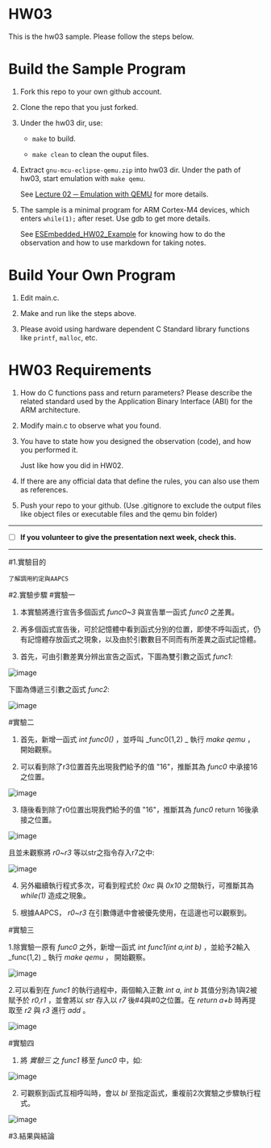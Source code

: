 HW03
===
This is the hw03 sample. Please follow the steps below.

# Build the Sample Program

1. Fork this repo to your own github account.

2. Clone the repo that you just forked.

3. Under the hw03 dir, use:

	* `make` to build.

	* `make clean` to clean the ouput files.

4. Extract `gnu-mcu-eclipse-qemu.zip` into hw03 dir. Under the path of hw03, start emulation with `make qemu`.

	See [Lecture 02 ─ Emulation with QEMU] for more details.

5. The sample is a minimal program for ARM Cortex-M4 devices, which enters `while(1);` after reset. Use gdb to get more details.

	See [ESEmbedded_HW02_Example] for knowing how to do the observation and how to use markdown for taking notes.

# Build Your Own Program

1. Edit main.c.

2. Make and run like the steps above.

3. Please avoid using hardware dependent C Standard library functions like `printf`, `malloc`, etc.

# HW03 Requirements

1. How do C functions pass and return parameters? Please describe the related standard used by the Application Binary Interface (ABI) for the ARM architecture.

2. Modify main.c to observe what you found.

3. You have to state how you designed the observation (code), and how you performed it.

	Just like how you did in HW02.

3. If there are any official data that define the rules, you can also use them as references.

4. Push your repo to your github. (Use .gitignore to exclude the output files like object files or executable files and the qemu bin folder)

[Lecture 02 ─ Emulation with QEMU]: http://www.nc.es.ncku.edu.tw/course/embedded/02/#Emulation-with-QEMU
[ESEmbedded_HW02_Example]: https://github.com/vwxyzjimmy/ESEmbedded_HW02_Example

--------------------

- [ ] **If you volunteer to give the presentation next week, check this.**

--------------------

#1.實驗目的
	
	了解調用約定與AAPCS

#2.實驗步驟
  #實驗一

1. 本實驗將進行宣告多個函式 _func0~3_ 與宣告單一函式 _func0_ 之差異。

2. 再多個函式宣告後，可於記憶體中看到函式分別的位置，即使不呼叫函式，仍有記憶體存放函式之現象，以及由於引數數目不同而有所差異之函式記憶體。

3. 首先，可由引數差異分辨出宣告之函式，下圖為雙引數之函式 _func1_:

![image](https://github.com/PoChunChiu/ESEmbedded_HW03/blob/master/img/dou.JPG)

   下圖為傳遞三引數之函式 _func2_:

![image](https://github.com/PoChunChiu/ESEmbedded_HW03/blob/master/img/tri.JPG)



  #實驗二

1. 首先，新增一函式  _int func0()_ ，並呼叫 _func0(1,2) _ 執行 _make qemu_ ， 開始觀察。

2. 可以看到除了r3位置首先出現我們給予的值 "16"，推斷其為 _func0_ 中承接16之位置。

![image](https://github.com/PoChunChiu/ESEmbedded_HW03/blob/master/img/r3.JPG)

3. 隨後看到除了r0位置出現我們給予的值 "16"，推斷其為 _func0_ return 16後承接之位置。

![image](https://github.com/PoChunChiu/ESEmbedded_HW03/blob/master/img/r0.JPG)
   
且並未觀察將 _r0~r3_ 等以str之指令存入r7之中:

![image](https://github.com/PoChunChiu/ESEmbedded_HW03/blob/master/img/nostr.JPG)

4. 另外繼續執行程式多次，可看到程式於 _0xc_ 與 _0x10_ 之間執行，可推斷其為 _while(1)_ 造成之現象。

5. 根據AAPCS， _r0~r3_ 在引數傳遞中會被優先使用，在這邊也可以觀察到。

  #實驗三

1.除實驗一原有 _func0_ 之外，新增一函式  _int func1(int a,int b)_ ，並給予2輸入 _func(1,2) _ 執行 _make qemu_ ， 開始觀察。

![image](https://github.com/PoChunChiu/ESEmbedded_HW03/blob/master/img/org_func.JPG)
	
2.可以看到在 _func1_ 的執行過程中，兩個輸入正數 _int a, int b_ 其值分別為1與2被賦予於 _r0,r1_ ，並會將以 _str_ 存入以 _r7_ 後#4與#0之位置。在 _return a+b_ 時再提取至 _r2_ 與 _r3_ 進行 _add_ 。 

![image](https://github.com/PoChunChiu/ESEmbedded_HW03/blob/master/img/offset.JPG)

  #實驗四
  
1. 將 *實驗三* 之 _func1_ 移至 _func0_ 中，如:

![image](https://github.com/PoChunChiu/ESEmbedded_HW03/blob/master/img/new_func.JPG)

2. 可觀察到函式互相呼叫時，會以 _bl_ 至指定函式，重複前2次實驗之步驟執行程式。

![image](https://github.com/PoChunChiu/ESEmbedded_HW03/blob/master/img/bl.JPG)

#3.結果與結論
	
	
